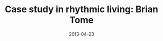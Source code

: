 ---
layout: music 
title: "Case study in rhythmic living: Brian Tome"
series: "Rhythm"
date: 2013-04-23 
description: "Brian Tome presents a case study in rhythmic living."
audio: "http://www.crossroads.net/players/media/hq/rhythm_01a.mp3"
audio-duration: "36:03"
src: "http://www.crossroads.net/players/media/series/190x110_RHYTHM.jpg"
---